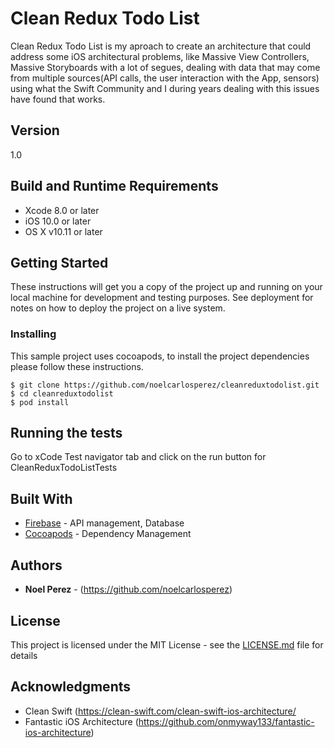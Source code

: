 # Clean Redux Todo List

Clean Redux Todo List is my aproach to create an architecture that could address some iOS architectural problems, like Massive View Controllers,
Massive Storyboards with a lot of segues, dealing with data that may come from multiple sources(API calls, the user interaction with the App, 
sensors) using what the Swift Community and I during years dealing with this issues have found that works.

## Version

1.0

## Build and Runtime Requirements
+ Xcode 8.0 or later
+ iOS 10.0 or later
+ OS X v10.11 or later


## Getting Started

These instructions will get you a copy of the project up and running on your local machine for development and testing purposes. See deployment for notes on how to deploy the project on a live system.

### Installing

This sample project uses cocoapods, to install the project dependencies please follow these instructions.

```
$ git clone https://github.com/noelcarlosperez/cleanreduxtodolist.git
$ cd cleanreduxtodolist
$ pod install
```

## Running the tests

Go to xCode Test navigator tab and click on the run button for CleanReduxTodoListTests

## Built With

* [Firebase](firebase.google.com) - API management, Database
* [Cocoapods](https://maven.apache.org/) - Dependency Management

## Authors

* **Noel Perez** - (https://github.com/noelcarlosperez)

## License

This project is licensed under the MIT License - see the [LICENSE.md](LICENSE.md) file for details

## Acknowledgments

* Clean Swift (https://clean-swift.com/clean-swift-ios-architecture/
* Fantastic iOS Architecture (https://github.com/onmyway133/fantastic-ios-architecture)
